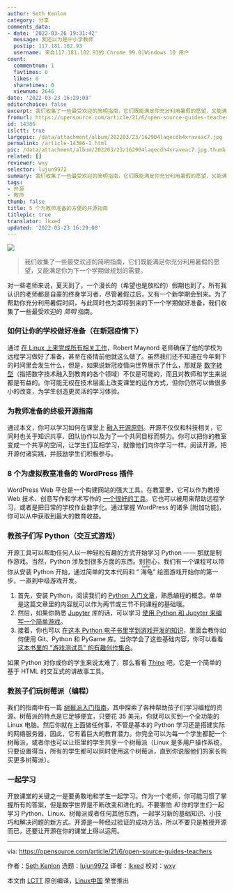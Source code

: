 ```yaml
---
author: Seth Kenlon
category: 分享
comments_data:
- date: '2022-03-26 19:31:42'
  message: 我还以为是中小学教师
  postip: 117.181.102.93
  username: 来自117.181.102.93的 Chrome 99.0|Windows 10 用户
count:
  commentnum: 1
  favtimes: 0
  likes: 0
  sharetimes: 0
  viewnum: 2646
date: '2022-03-23 16:29:08'
editorchoice: false
excerpt: 我们收集了一些最受欢迎的简明指南，它们既能满足你充分利用暑假的愿望，又能满足你为下一个学期做规划的需要。
fromurl: https://opensource.com/article/21/6/open-source-guides-teachers
id: 14386
islctt: true
largepic: /data/attachment/album/202203/23/162904laqecdh4xraveac7.jpg
permalink: /article-14386-1.html
pic: /data/attachment/album/202203/23/162904laqecdh4xraveac7.jpg.thumb.jpg
related: []
reviewer: wxy
selector: lujun9972
summary: 我们收集了一些最受欢迎的简明指南，它们既能满足你充分利用暑假的愿望，又能满足你为下一个学期做规划的需要。
tags:
- 开源
- 教师
thumb: false
title: 5 个为教师准备的方便的开源指南
titlepic: true
translator: lkxed
updated: '2022-03-23 16:29:08'
---
```


![](/data/attachment/album/202203/23/162904laqecdh4xraveac7.jpg)



> 
> 我们收集了一些最受欢迎的简明指南，它们既能满足你充分利用暑假的愿望，又能满足你为下一个学期做规划的需要。
> 
> 
> 


对一些老师来说，夏天到了，一个漫长的（希望也是放松的）假期也到了。所有我认识的老师都是自豪的终身学习者，尽管暑假过后，又有一个新学期会到来。为了帮助你充分利用暑假时间，与此同时也为即将到来的下一个学期做好准备，我们收集了一些最受欢迎的 *简明* 指南。


### 如何让你的学校做好准备（在新冠疫情下）


通过 [在 Linux 上来完成所有相关工作](https://opensource.com/article/21/5/linux-school-servers)，Robert Maynord 老师确保了他的学校为远程学习做好了准备，甚至在疫情前他就这么做了。虽然我们还不知道在今年剩下的时间里会发生什么，但是，如果说新冠疫情向世界展示了什么，那就是 [数字转型](https://enterprisersproject.com/what-is-digital-transformation)（指把数字技术融入到教育的各个领域）不仅是可能的，而且对教师和学生来说都是有益的。你可能无权在技术层面上改变课堂的运作方式，但你仍然可以做很多小的改变，为学生创造更灵活的学习体验。


### 为教师准备的终极开源指南


通过本文，你可以学习如何在课堂上 [融入开源原则](https://opensource.com/article/20/7/open-source-teachers)。开源不仅仅和科技相关，它同时也关于知识共享、团队协作以及为了一个共同目标而努力。你可以把你的教室变成一个共享的空间，让学生们互相学习，就像他们向你学习一样。阅读开源，把开源付诸实践，并鼓励学生们积极参与。


### 8 个为虚拟教室准备的 WordPress 插件


WordPress Web 平台是一个构建网站的强大工具。在教室里，它可以作为教授 Web 技术、创意写作和学术写作的 [一个很好的工具](https://opensource.com/article/20/3/wordpress-education)。它也可以被用来帮助远程学习，或者是把日常的学校作业数字化。通过掌握 WordPress 的诸多 [附加功能]，你可以从中获取到最大的教育收益。


### 教孩子们写 Python（交互式游戏）


开源工具可以帮助任何人以一种轻松有趣的方式开始学习 Python —— 那就是制作游戏。当然，Python 涉及到很多方面的东西。别担心，我们有一个课程可以带你从安装 Python 开始，通过简单的文本代码和 “<ruby> 海龟 <rt>  turtle </rt></ruby>” 绘图游戏开始你的第一步，一直到中级游戏开发。


1. 首先，安装 Python，阅读我们的 [Python 入门文章](https://opensource.com/article/17/10/python-101)，熟悉编程的概念。单单是这篇文章里的内容就可以作为两节或三节不同课程的基础哦。
2. 然后，如果你熟悉 [Jupyter](https://opensource.com/article/18/3/getting-started-jupyter-notebooks) 库的话，可以学习 [使用 Python 和 Jupyter 来编写一个简单游戏](https://opensource.com/article/20/5/python-games)。
3. 接着，你也可以 [在这本 Python 电子书里学到游戏开发的知识](https://opensource.com/article/20/10/learn-python-ebook)，里面会教你如何使用 Git、Python 和 PyGame 库。当你学会了这些基础内容，你可以看看 [这本书里的 "游戏测试员" 的有趣创作集合](https://github.com/MakerBox-NZ?q=pygame&type=&language=&sort=)。


如果 Python 对你或你的学生来说太难了，那么看看 [Thine](https://opensource.com/article/18/2/twine-gaming) 吧，它是一个简单的基于 HTML 的交互式的讲故事工具。


### 教孩子们玩树莓派（编程）


我们的指南中有一篇 [树莓派入门指南](https://opensource.com/article/19/3/teach-kids-program-raspberry-pi)，其中探索了各种帮助孩子们学习编程的资源。树莓派的特点是它足够便宜，只要花 35 美元，你就可以买到一个全功能的 Linux 电脑。然后你就在上面做任何事，不管是基本的 Python 学习还是搭建实际的网络服务器，因此，它有着巨大的教育潜力。你完全可以为每一个学生都配一个树莓派，或者你也可以让班里的学生共享一个树莓派（Linux 是多用户操作系统，只要设置得当，所有的学生都可以同时使用这个树莓派，直到你说服他们的家长购买更多树莓派）。


### 一起学习


开放课堂的关键之一是要勇敢地和学生一起学习。作为一个老师，你可能习惯了掌握所有的答案，但是数字世界是不断改变和进化的。不要害怕 *和* 你的学生们一起学习 Python、Linux、树莓派或者任何其他东西，一起学习新的基础知识、小技巧和解决问题的新方式。开源是一种经过验证的成功方法，所以不要只是教授开源而已，还要让开源在你的课堂上得以运用。




---


via: <https://opensource.com/article/21/6/open-source-guides-teachers>


作者：[Seth Kenlon](https://opensource.com/users/seth) 选题：[lujun9972](https://github.com/lujun9972) 译者：[lkxed](https://github.com/lkxed) 校对：[wxy](https://github.com/wxy)


本文由 [LCTT](https://github.com/LCTT/TranslateProject) 原创编译，[Linux中国](https://linux.cn/) 荣誉推出